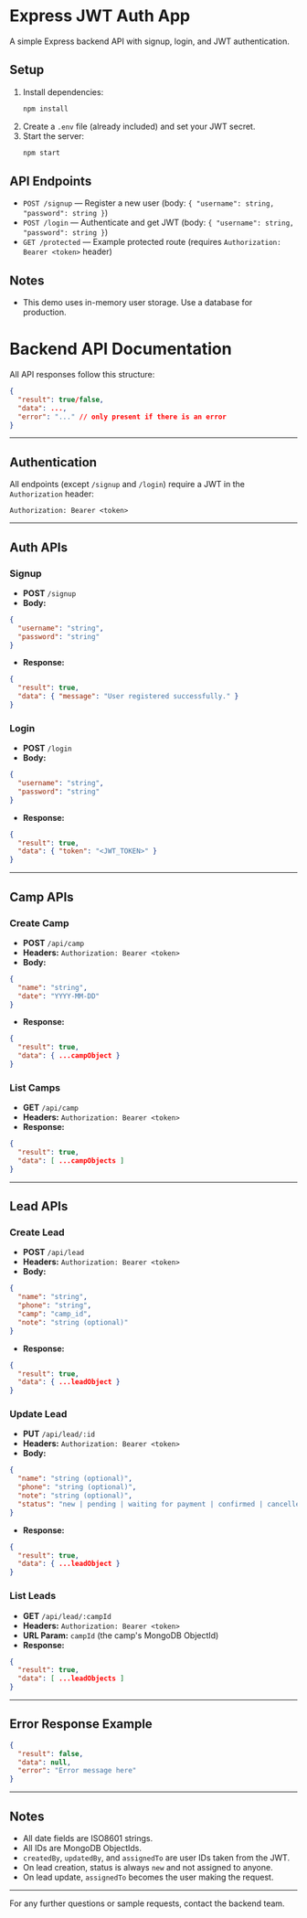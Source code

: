 # Express JWT Auth App

A simple Express backend API with signup, login, and JWT authentication.

## Setup

1. Install dependencies:
   ```bash
   npm install
   ```
2. Create a `.env` file (already included) and set your JWT secret.
3. Start the server:
   ```bash
   npm start
   ```

## API Endpoints

- `POST /signup` — Register a new user (body: `{ "username": string, "password": string }`)
- `POST /login` — Authenticate and get JWT (body: `{ "username": string, "password": string }`)
- `GET /protected` — Example protected route (requires `Authorization: Bearer <token>` header)

## Notes
- This demo uses in-memory user storage. Use a database for production.


# Backend API Documentation

All API responses follow this structure:
```json
{
  "result": true/false,
  "data": ...,
  "error": "..." // only present if there is an error
}
```

---

## Authentication
All endpoints (except `/signup` and `/login`) require a JWT in the `Authorization` header:
```
Authorization: Bearer <token>
```

---

## Auth APIs

### Signup
- **POST** `/signup`
- **Body:**
```json
{
  "username": "string",
  "password": "string"
}
```
- **Response:**
```json
{
  "result": true,
  "data": { "message": "User registered successfully." }
}
```

### Login
- **POST** `/login`
- **Body:**
```json
{
  "username": "string",
  "password": "string"
}
```
- **Response:**
```json
{
  "result": true,
  "data": { "token": "<JWT_TOKEN>" }
}
```

---

## Camp APIs

### Create Camp
- **POST** `/api/camp`
- **Headers:** `Authorization: Bearer <token>`
- **Body:**
```json
{
  "name": "string",
  "date": "YYYY-MM-DD"
}
```
- **Response:**
```json
{
  "result": true,
  "data": { ...campObject }
}
```

### List Camps
- **GET** `/api/camp`
- **Headers:** `Authorization: Bearer <token>`
- **Response:**
```json
{
  "result": true,
  "data": [ ...campObjects ]
}
```

---

## Lead APIs

### Create Lead
- **POST** `/api/lead`
- **Headers:** `Authorization: Bearer <token>`
- **Body:**
```json
{
  "name": "string",
  "phone": "string",
  "camp": "camp_id",
  "note": "string (optional)"
}
```
- **Response:**
```json
{
  "result": true,
  "data": { ...leadObject }
}
```

### Update Lead
- **PUT** `/api/lead/:id`
- **Headers:** `Authorization: Bearer <token>`
- **Body:**
```json
{
  "name": "string (optional)",
  "phone": "string (optional)",
  "note": "string (optional)",
  "status": "new | pending | waiting for payment | confirmed | cancelled (optional)"
}
```
- **Response:**
```json
{
  "result": true,
  "data": { ...leadObject }
}
```

### List Leads
- **GET** `/api/lead/:campId`
- **Headers:** `Authorization: Bearer <token>`
- **URL Param:** `campId` (the camp's MongoDB ObjectId)
- **Response:**
```json
{
  "result": true,
  "data": [ ...leadObjects ]
}
```

---

## Error Response Example
```json
{
  "result": false,
  "data": null,
  "error": "Error message here"
}
```

---

## Notes
- All date fields are ISO8601 strings.
- All IDs are MongoDB ObjectIds.
- `createdBy`, `updatedBy`, and `assignedTo` are user IDs taken from the JWT.
- On lead creation, status is always `new` and not assigned to anyone.
- On lead update, `assignedTo` becomes the user making the request.

---

For any further questions or sample requests, contact the backend team.

